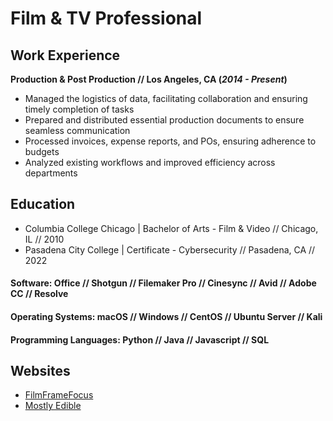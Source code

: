 # Film & TV Professional

## Work Experience

**Production & Post Production // Los Angeles, CA (_2014 - Present_)**

- Managed the logistics of data, facilitating collaboration and ensuring timely completion of tasks
- Prepared and distributed essential production documents to ensure seamless communication
- Processed invoices, expense reports, and POs, ensuring adherence to budgets
- Analyzed existing workflows and improved efficiency across departments

## Education

- Columbia College Chicago | Bachelor of Arts - Film & Video // Chicago, IL // 2010
- Pasadena City College | Certificate - Cybersecurity // Pasadena, CA // 2022

#### Software: Office // Shotgun // Filemaker Pro // Cinesync // Avid // Adobe CC // Resolve

#### Operating Systems: macOS // Windows // CentOS // Ubuntu Server // Kali

#### Programming Languages: Python // Java // Javascript // SQL

## Websites

- [FilmFrameFocus](https://www.filmframefocus.com)
- [Mostly Edible](https://www.mostlyedible.com)
